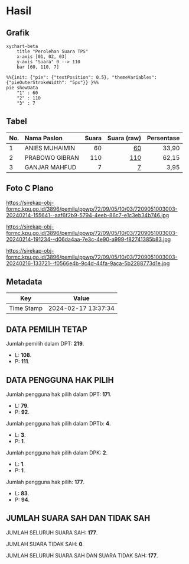 # Hasil

## Grafik

```mermaid
xychart-beta
    title "Perolehan Suara TPS"
    x-axis [01, 02, 03]
    y-axis "Suara" 0 --> 110
    bar [60, 110, 7]
```

```mermaid
%%{init: {"pie": {"textPosition": 0.5}, "themeVariables": {"pieOuterStrokeWidth": "5px"}} }%%
pie showData
    "1" : 60
    "2" : 110
    "3" : 7
```

## Tabel

| No. | Nama Paslon    | Suara | Suara (raw) | Persentase |
|:--- |:-------------- | -----:| -----------:| ----------:|
| 1   | ANIES MUHAIMIN | 60    | [60][p-1]   | 33,90      |
| 2   | PRABOWO GIBRAN | 110   | [110][p-2]  | 62,15      |
| 3   | GANJAR MAHFUD  | 7     | [7][p-3]    | 3,95       |


[p-1]: https://github.com/gigit-pemilu/pemilu-2024-72-sulawesi-tengah/blob/main/pilpres/hitung-suara/sub/72-sulawesi-tengah/sub/09-tojo-una-una/sub/05-ampana-kota/sub/1003-bailo/sub/003-tps/sub/paslon-1.txt
[p-2]: https://github.com/gigit-pemilu/pemilu-2024-72-sulawesi-tengah/blob/main/pilpres/hitung-suara/sub/72-sulawesi-tengah/sub/09-tojo-una-una/sub/05-ampana-kota/sub/1003-bailo/sub/003-tps/sub/paslon-2.txt
[p-3]: https://github.com/gigit-pemilu/pemilu-2024-72-sulawesi-tengah/blob/main/pilpres/hitung-suara/sub/72-sulawesi-tengah/sub/09-tojo-una-una/sub/05-ampana-kota/sub/1003-bailo/sub/003-tps/sub/paslon-3.txt

## Foto C Plano

https://sirekap-obj-formc.kpu.go.id/3896/pemilu/ppwp/72/09/05/10/03/7209051003003-20240214-155641--aaf6f2b9-5794-4eeb-86c7-e1c3eb34b746.jpg

https://sirekap-obj-formc.kpu.go.id/3896/pemilu/ppwp/72/09/05/10/03/7209051003003-20240214-191234--d06da4aa-7e3c-4e90-a999-f82741385b83.jpg

https://sirekap-obj-formc.kpu.go.id/3896/pemilu/ppwp/72/09/05/10/03/7209051003003-20240216-133721--f0566e4b-9c4d-44fa-9aca-5b2288773d1e.jpg


## Metadata

| Key        | Value               |
| ---------- | ------------------- |
| Time Stamp | 2024-02-17 13:37:34 |


## DATA PEMILIH TETAP

Jumlah pemilih dalam DPT: **219**.
 * L: **108**.
 * P: **111**.

## DATA PENGGUNA HAK PILIH

Jumlah pengguna hak pilih dalam DPT: **171**.
 * L: **79**.
 * P: **92**.

Jumlah pengguna hak pilih dalam DPTb: **4**.
 * L: **3**.
 * P: **1**.

Jumlah pengguna hak pilih dalam DPK: **2**.
 * L: **1**.
 * P: **1**.

Jumlah pengguna hak pilih: **177**.
 * L: **83**.
 * P: **94**.

## JUMLAH SUARA SAH DAN TIDAK SAH

JUMLAH SELURUH SUARA SAH: **177**.

JUMLAH SUARA TIDAK SAH: **0**.

JUMLAH SELURUH SUARA SAH DAN SUARA TIDAK SAH: **177**.


